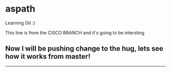 # aspath
Learning Git :)

This line is from the CISCO BRANCH and it's going to be intersting

Now I will be pushing change to the hug, lets see how it works from master!
----
----
